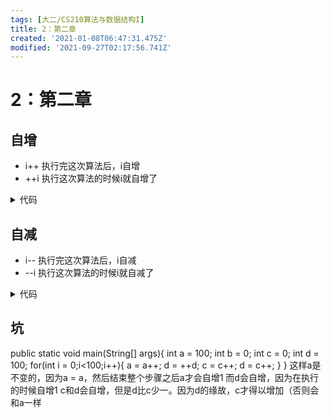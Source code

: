 ```yaml
---
tags: [大二/CS210算法与数据结构I]
title: 2：第二章
created: '2021-01-08T06:47:31.475Z'
modified: '2021-09-27T02:17:56.741Z'
---
```


# 2：第二章

## 自增
- i++
执行完这次算法后，i自增
- ++i
执行这次算法的时候i就自增了
<details>
<summary>代码</summary>
<markdown>
> public static void main (String[] args){
		int x = 5;
		int y = 5;
		x = x++;
		y = ++y;
	    System.out.println("x = "+ x);
	    System.out.println("y = "+ y);
	}
  **Answer:** *x = 5,y = 6*
  </markdown>
  </details>


## 自减
- i--
执行完这次算法后，i自减
- --i
执行这次算法的时候i就自减了
<details>
<summary>代码</summary>
<markdown>
> public static void main (String[] args){
		int x = 5;
		int y = 5;
		x = x--;
		y = --y;
	    System.out.println("x = "+ x);
	    System.out.println("y = "+ y);
	}
**Answer:** *x = 5,y = 4*
  </markdown>
  </details>

  ## 坑
  public static void main(String[] args){
    int a = 100;
    int b = 0;
    int c = 0;
    int d = 100;
    for(int i = 0;i<100;i++){
      a = a++;
      d = ++d;
      c = c++;
      d = c++;
    }
  }
这样a是不变的，因为a = a，然后结束整个步骤之后a才会自增1
而d会自增，因为在执行的时候自增1
c和d会自增，但是d比c少一。因为d的缘故，c才得以增加（否则会和a一样
  

